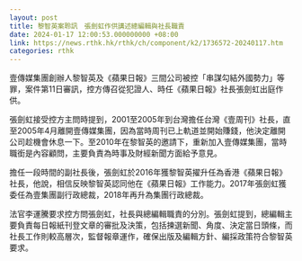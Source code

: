 ```yaml
---
layout: post
title: 黎智英案聆訊　張劍虹作供講述總編輯與社長職責
date: 2024-01-17 12:00:53.000000000 +08:00
link: https://news.rthk.hk/rthk/ch/component/k2/1736572-20240117.htm
categories: rthk
---
```


壹傳媒集團創辦人黎智英及《蘋果日報》三間公司被控「串謀勾結外國勢力」等罪，案件第11日審訊，控方傳召從犯證人、時任《蘋果日報》社長張劍虹出庭作供。

張劍虹接受控方主問時提到，2001至2005年到台灣擔任台灣《壹周刊》社長，直至2005年4月離開壹傳媒集團，因為當時周刊已上軌道並開始賺錢，他決定離開公司趁機會休息一下。至2010年在黎智英的邀請下，重新加入壹傳媒集團，當時職銜是內容顧問，主要負責為時事及財經新聞方面給予意見。

擔任一段時間的副社長後，張劍虹於2016年獲黎智英擢升任為香港《蘋果日報》社長，他說，相信反映黎智英認同他在《蘋果日報》工作能力。2017年張劍虹獲委任為壹集團副行政總裁，2018年再升為集團行政總裁。

法官李運騰要求控方問張劍虹，社長與總編輯職責的分別。張劍虹提到，總編輯主要負責每日報紙刊登文章的審批及決策，包括揀選新聞、角度、決定當日頭條，而社長工作則較高層次，監督報章運作，確保出版及編輯方針、編採政策符合黎智英要求。
